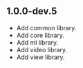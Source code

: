 ## 1.0.0-dev.5

* Add common library.
* Add core library.
* Add ml library.
* Add video library.
* Add view library.
